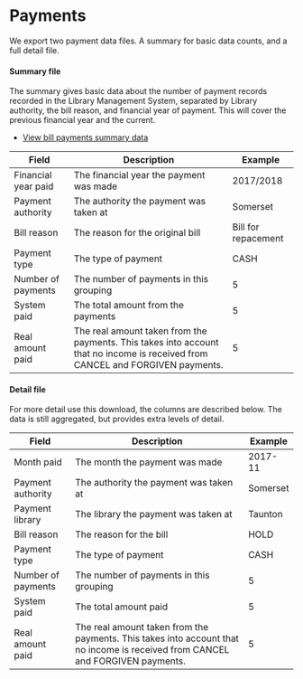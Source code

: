 Payments
=============

We export two payment data files. A summary for basic data counts, and a full detail file.

#### Summary file

The summary gives basic data about the number of payment records recorded in the Library Management System, separated by Library authority, the bill reason, and financial year of payment. This will cover the previous financial year and the current.

- [View bill payments summary data](https://github.com/LibrariesWest/opendata/blob/master/bills/payments_summary.csv)

| Field | Description | Example |
| ----- | ----------- | ------- |
| Financial year paid | The financial year the payment was made | 2017/2018 |
| Payment authority | The authority the payment was taken at | Somerset |
| Bill reason | The reason for the original bill | Bill for repacement |
| Payment type | The type of payment | CASH |
| Number of payments | The number of payments in this grouping | 5 |
| System paid | The total amount from the payments | 5 |
| Real amount paid | The real amount taken from the payments. This takes into account that no income is received from CANCEL and FORGIVEN payments. | 5 |

#### Detail file

For more detail use this download, the columns are described below. The data is still aggregated, but provides extra levels of detail.

| Field | Description | Example |
| ----- | ----------- | ------- |
| Month paid | The month the payment was made | 2017-11 |
| Payment authority | The authority the payment was taken at | Somerset |
| Payment library | The library the payment was taken at | Taunton |
| Bill reason | The reason for the bill | HOLD |
| Payment type | The type of payment | CASH |
| Number of payments | The number of payments in this grouping | 5 |
| System paid | The total amount paid | 5 |
| Real amount paid | The real amount taken from the payments. This takes into account that no income is received from CANCEL and FORGIVEN payments. | 5 |